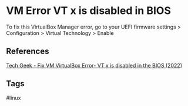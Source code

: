 # VM Error VT x is disabled in BIOS

To fix this VirtualBox Manager error, go to your UEFI firmware settings > Configuration > <Your CPU Manufacturer> Virtual Technology > Enable  

## References
[Tech Geek - Fix VM VirtualBox Error- VT x is disabled in the BIOS (2022)](https://www.techgeeknext.com/VT-x-disabled-BIOS-CPU-VMX-DISABLED)  

## Tags
#linux
